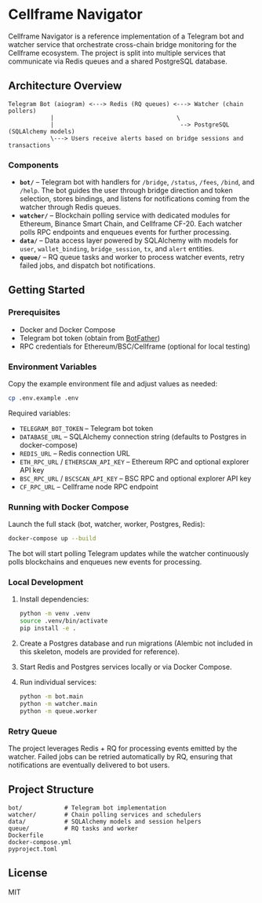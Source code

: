 # Cellframe Navigator

Cellframe Navigator is a reference implementation of a Telegram bot and watcher service
that orchestrate cross-chain bridge monitoring for the Cellframe ecosystem. The
project is split into multiple services that communicate via Redis queues and a
shared PostgreSQL database.

## Architecture Overview

```
Telegram Bot (aiogram) <---> Redis (RQ queues) <---> Watcher (chain pollers)
            |                                   \
            |                                    --> PostgreSQL (SQLAlchemy models)
            \---> Users receive alerts based on bridge sessions and transactions
```

### Components

- **`bot/`** – Telegram bot with handlers for `/bridge`, `/status`, `/fees`, `/bind`,
  and `/help`. The bot guides the user through bridge direction and token selection,
  stores bindings, and listens for notifications coming from the watcher through
  Redis queues.
- **`watcher/`** – Blockchain polling service with dedicated modules for Ethereum,
  Binance Smart Chain, and Cellframe CF-20. Each watcher polls RPC endpoints and
  enqueues events for further processing.
- **`data/`** – Data access layer powered by SQLAlchemy with models for `user`,
  `wallet_binding`, `bridge_session`, `tx`, and `alert` entities.
- **`queue/`** – RQ queue tasks and worker to process watcher events, retry failed
  jobs, and dispatch bot notifications.

## Getting Started

### Prerequisites

- Docker and Docker Compose
- Telegram bot token (obtain from [BotFather](https://t.me/BotFather))
- RPC credentials for Ethereum/BSC/Cellframe (optional for local testing)

### Environment Variables

Copy the example environment file and adjust values as needed:

```bash
cp .env.example .env
```

Required variables:

- `TELEGRAM_BOT_TOKEN` – Telegram bot token
- `DATABASE_URL` – SQLAlchemy connection string (defaults to Postgres in docker-compose)
- `REDIS_URL` – Redis connection URL
- `ETH_RPC_URL` / `ETHERSCAN_API_KEY` – Ethereum RPC and optional explorer API key
- `BSC_RPC_URL` / `BSCSCAN_API_KEY` – BSC RPC and optional explorer API key
- `CF_RPC_URL` – Cellframe node RPC endpoint

### Running with Docker Compose

Launch the full stack (bot, watcher, worker, Postgres, Redis):

```bash
docker-compose up --build
```

The bot will start polling Telegram updates while the watcher continuously polls
blockchains and enqueues new events for processing.

### Local Development

1. Install dependencies:

   ```bash
   python -m venv .venv
   source .venv/bin/activate
   pip install -e .
   ```

2. Create a Postgres database and run migrations (Alembic not included in this
   skeleton, models are provided for reference).

3. Start Redis and Postgres services locally or via Docker Compose.

4. Run individual services:

   ```bash
   python -m bot.main
   python -m watcher.main
   python -m queue.worker
   ```

### Retry Queue

The project leverages Redis + RQ for processing events emitted by the watcher.
Failed jobs can be retried automatically by RQ, ensuring that notifications are
eventually delivered to bot users.

## Project Structure

```
bot/            # Telegram bot implementation
watcher/        # Chain polling services and schedulers
data/           # SQLAlchemy models and session helpers
queue/          # RQ tasks and worker
Dockerfile
docker-compose.yml
pyproject.toml
```

## License

MIT
